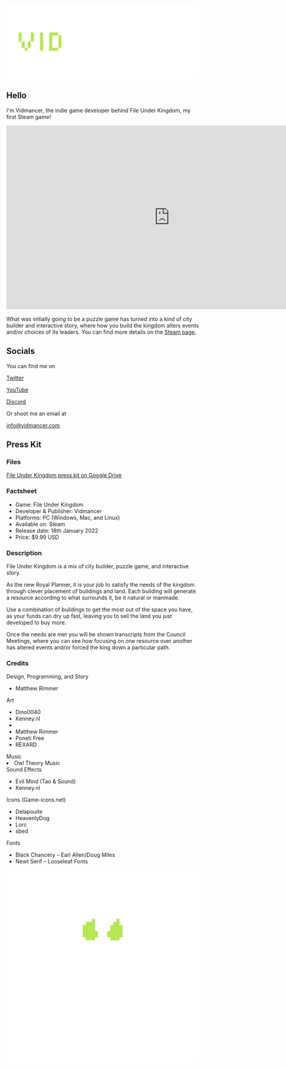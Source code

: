  <p align="center">
 <img src="assets/images/TextLogo3.png" alt="Image description">
 </p>

## Hello
I'm Vidmancer, the indie game developer behind File Under Kingdom, my first Steam game!  

<p align="center">
<iframe width="853" height="480" src="https://www.youtube.com/embed/fAjBmZcs1X4" title="YouTube video player" frameborder="0" allow="accelerometer; autoplay; clipboard-write; encrypted-media; gyroscope; picture-in-picture" allowfullscreen></iframe>
</p>
  
What was initially going to be a puzzle game has turned into a kind of city builder and interactive story, where how you build the kingdom alters events and/or choices of its leaders. You can find more details on the [Steam page](https://store.steampowered.com/app/1851120/File_Under_Kingdom/).    
  

## Socials
You can find me on

[Twitter](https://twitter.com/vidmancer)

[YouTube](https://www.youtube.com/channel/UCL1xD-gBE7MswqJX0s-bFpg)

[Discord](https://discord.gg/eBnHH4SKw5)

Or shoot me an email at 

info@vidmancer.com

## Press Kit

### Files
[File Under Kingdom press kit on Google Drive](https://drive.google.com/drive/folders/11O4KLaO57R9sLQxYHMa5uz4x18Gj7rHy?usp=sharing)


### Factsheet
<ul>
    <li>Game: File Under Kingdom</li>
    <li>Developer & Publisher: Vidmancer</li>
    <li>Platforms: PC (Windows, Mac, and Linux)</li>
    <li>Available on: Steam</li>
    <li>Release date: 18th January 2022</li>
    <li>Price: $9.99 USD</li>
  </ul>
  
### Description
<p>File Under Kingdom is a mix of city builder, puzzle game, and interactive story.</p>

<p>As the new Royal Planner, it is your job to satisfy the needs of the kingdom through clever placement of buildings and land. Each building will generate a resource according to what surrounds it, be it natural or manmade.</p>

<p>Use a combination of buildings to get the most out of the space you have, as your funds can dry up fast, leaving you to sell the land you just developed to buy more.</p>

<p>Once the needs are met you will be shown transcripts from the Council Meetings, where you can see how focusing on one resource over another has altered events and/or forced the king down a particular path.</p>

### Credits
Design, Programming, and Story
<ul>
<li>Matthew Rimmer</li>
 </ul>
Art
<ul>
<li>Dino0040</li>
<li>Kenney.nl<li>
<li>Matthew Rimmer</li>
<li>Poneti Free</li>
<li>REXARD</li>
 </ul>
Music
</ul>
<li>Owl Theory Music</li>
</ul>
Sound Effects
<ul>
<li>Evil Mind (Tao & Sound)</li>
<li>Kenney.nl</li>
 </ul>
Icons (Game-icons.net)
<ul>
<li>Delapouite</li>
<li>HeavenlyDog</li>
<li>Lorc</li>
<li>sbed</li>
 </ul>
Fonts
<ul>
<li>Black Chancery – Earl Allen/Doug Miles</li>
<li>Newt Serif – Looseleaf Fonts</li>
</ul>

<p align="center">
 <img src="assets/images/Draft4.gif" alt="Image description">
 </p>
